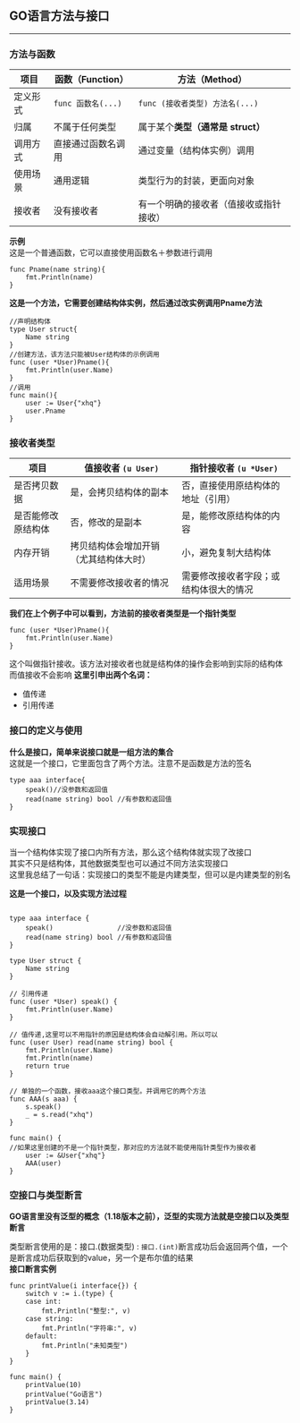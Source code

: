## GO语言方法与接口

---

### 方法与函数

| 项目   | 函数（Function）    | 方法（Method）              |
| ---- | --------------- | ----------------------- |
| 定义形式 | `func 函数名(...)` | `func (接收者类型) 方法名(...)` |
| 归属   | 不属于任何类型         | 属于某个**类型（通常是 struct）**  |
| 调用方式 | 直接通过函数名调用       | 通过变量（结构体实例）调用           |
| 使用场景 | 通用逻辑            | 类型行为的封装，更面向对象           |
| 接收者  | 没有接收者           | 有一个明确的接收者（值接收或指针接收）     |

**示例**  
这是一个普通函数，它可以直接使用函数名＋参数进行调用
```
func Pname(name string){
    fmt.Println(name)
}
```
**这是一个方法，它需要创建结构体实例，然后通过改实例调用Pname方法**  
```
//声明结构体
type User struct{
    Name string
}
//创建方法，该方法只能被User结构体的示例调用
func (user *User)Pname(){
    fmt.Println(user.Name)
}
//调用
func main(){
    user := User{"xhq"}
    user.Pname
}
```

### 接收者类型

| 项目        | 值接收者 `(u User)`     | 指针接收者 `(u *User)`   |
| --------- | ------------------- | ------------------- |
| 是否拷贝数据    | 是，会拷贝结构体的副本         | 否，直接使用原结构体的地址（引用）   |
| 是否能修改原结构体 | 否，修改的是副本            | 是，能修改原结构体的内容        |
| 内存开销      | 拷贝结构体会增加开销（尤其结构体大时） | 小，避免复制大结构体          |
| 适用场景      | 不需要修改接收者的情况         | 需要修改接收者字段；或结构体很大的情况 |


**我们在上个例子中可以看到，方法前的接收者类型是一个指针类型**  
```
func (user *User)Pname(){
    fmt.Println(user.Name)
}
```
这个叫做指针接收。该方法对接收者也就是结构体的操作会影响到实际的结构体  
而值接收不会影响
**这里引申出两个名词：**
- 值传递
- 引用传递

### 接口的定义与使用

**什么是接口，简单来说接口就是一组方法的集合**  
这就是一个接口，它里面包含了两个方法。注意不是函数是方法的签名
```
type aaa interface{
    speak()//没参数和返回值
    read(name string) bool //有参数和返回值
}
```

### 实现接口
当一个结构体实现了接口内所有方法，那么这个结构体就实现了改接口  
其实不只是结构体，其他数据类型也可以通过不同方法实现接口  
这里我总结了一句话：实现接口的类型不能是内建类型，但可以是内建类型的别名

**这是一个接口，以及实现方法过程**
```

type aaa interface {
	speak()                //没参数和返回值
	read(name string) bool //有参数和返回值
}

type User struct {
	Name string
}

// 引用传递
func (user *User) speak() {
	fmt.Println(user.Name)
}

// 值传递,这里可以不用指针的原因是结构体会自动解引用。所以可以
func (user User) read(name string) bool {
	fmt.Println(user.Name)
	fmt.Println(name)
	return true
}

// 单独的一个函数，接收aaa这个接口类型。并调用它的两个方法
func AAA(s aaa) {
	s.speak()
	_ = s.read("xhq")
}

func main() {
//如果这里创建的不是一个指针类型，那对应的方法就不能使用指针类型作为接收者
	user := &User{"xhq"}
	AAA(user)
}

```

### 空接口与类型断言

**GO语言里没有泛型的概念（1.18版本之前），泛型的实现方法就是空接口以及类型断言**  

类型断言使用的是：接口.(数据类型) : `接口.(int)`断言成功后会返回两个值，一个是断言成功后获取到的value，另一个是布尔值的结果  
**接口断言实例**
```
func printValue(i interface{}) {
    switch v := i.(type) {
    case int:
        fmt.Println("整型:", v)
    case string:
        fmt.Println("字符串:", v)
    default:
        fmt.Println("未知类型")
    }
}

func main() {
    printValue(10)
    printValue("Go语言")
    printValue(3.14)
}

```